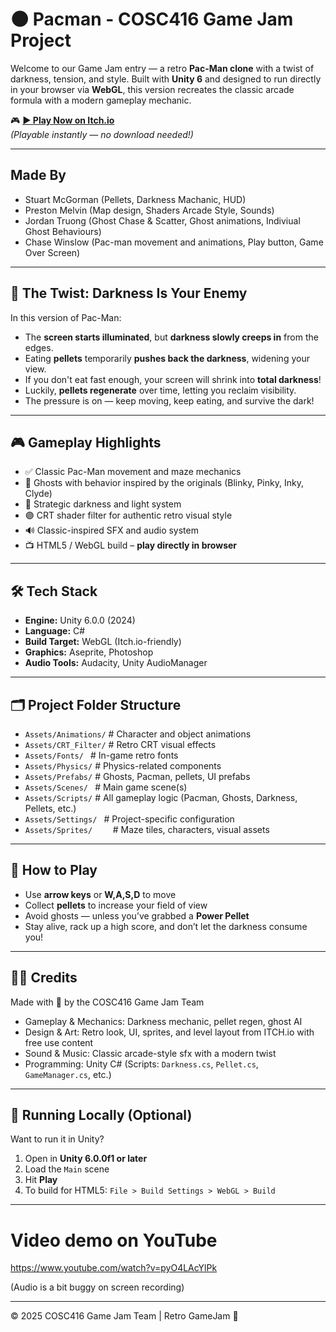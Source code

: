# 🌑 Pacman - COSC416 Game Jam Project

Welcome to our Game Jam entry — a retro **Pac-Man clone** with a twist of darkness, tension, and style. Built with **Unity 6** and designed to run directly in your browser via **WebGL**, this version recreates the classic arcade formula with a modern gameplay mechanic.

🎮 **[▶ Play Now on Itch.io](https://chasew.itch.io/pacman-in-unity)**  
*(Playable instantly — no download needed!)*

---

## Made By
- Stuart McGorman (Pellets, Darkness Machanic, HUD)
- Preston Melvin (Map design, Shaders Arcade Style, Sounds)
- Jordan Truong (Ghost Chase & Scatter, Ghost animations, Indiviual Ghost Behaviours)
- Chase Winslow (Pac-man movement and animations, Play button, Game Over Screen)
 
---

## 🔦 The Twist: Darkness Is Your Enemy

In this version of Pac-Man:

- The **screen starts illuminated**, but **darkness slowly creeps in** from the edges.
- Eating **pellets** temporarily **pushes back the darkness**, widening your view.
- If you don't eat fast enough, your screen will shrink into **total darkness**!
- Luckily, **pellets regenerate** over time, letting you reclaim visibility.
- The pressure is on — keep moving, keep eating, and survive the dark!

---

## 🎮 Gameplay Highlights

- ✅ Classic Pac-Man movement and maze mechanics  
- 👻 Ghosts with behavior inspired by the originals (Blinky, Pinky, Inky, Clyde)  
- 🌌 Strategic darkness and light system  
- 🟣 CRT shader filter for authentic retro visual style  
- 🔊 Classic-inspired SFX and audio system  
- 📺 HTML5 / WebGL build – **play directly in browser**

---

## 🛠️ Tech Stack

- **Engine:** Unity 6.0.0 (2024)
- **Language:** C#
- **Build Target:** WebGL (Itch.io-friendly)
- **Graphics:** Aseprite, Photoshop
- **Audio Tools:** Audacity, Unity AudioManager

---

## 🗂️ Project Folder Structure


- `Assets/Animations/`        # Character and object animations
- `Assets/CRT_Filter/`         # Retro CRT visual effects
- `Assets/Fonts/ `             # In-game retro fonts
- `Assets/Physics/`            # Physics-related components
- `Assets/Prefabs/`            # Ghosts, Pacman, pellets, UI prefabs
- `Assets/Scenes/ `            # Main game scene(s)
- `Assets/Scripts/`            # All gameplay logic (Pacman, Ghosts, Darkness, Pellets, etc.)
- `Assets/Settings/ `          # Project-specific configuration
- `Assets/Sprites/    `        # Maze tiles, characters, visual assets

---

## 🧠 How to Play

- Use **arrow keys** or **W,A,S,D** to move
- Collect **pellets** to increase your field of view
- Avoid ghosts — unless you’ve grabbed a **Power Pellet**
- Stay alive, rack up a high score, and don’t let the darkness consume you!

---

## 🧑‍💻 Credits

Made with 💛 by the COSC416 Game Jam Team  
- Gameplay & Mechanics: Darkness mechanic, pellet regen, ghost AI  
- Design & Art: Retro look, UI, sprites, and level layout from ITCH.io with free use content
- Sound & Music: Classic arcade-style sfx with a modern twist  
- Programming: Unity C# (Scripts: `Darkness.cs`, `Pellet.cs`, `GameManager.cs`, etc.)

---

## 🚀 Running Locally (Optional)

Want to run it in Unity?

1. Open in **Unity 6.0.0f1 or later**
2. Load the `Main` scene
3. Hit **Play**
4. To build for HTML5: `File > Build Settings > WebGL > Build`

---

# Video demo on YouTube
https://www.youtube.com/watch?v=pyO4LAcYlPk

(Audio is a bit buggy on screen recording)

---


© 2025 COSC416 Game Jam Team | Retro GameJam 🎉
